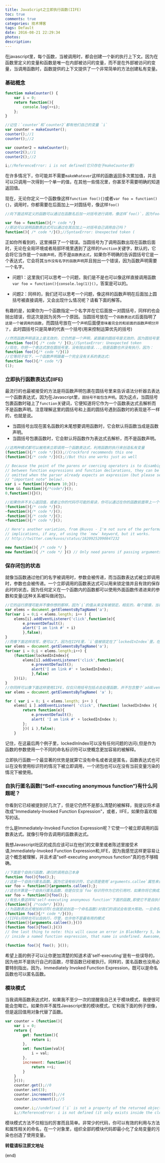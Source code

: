 ```yaml
---
title: JavaScript之立即执行函数(IIFE)
toc: true
comments: true
categories: 技术博客
tags: Default
date: 2016-08-21 22:29:34
photos:
description:
---
```


在javascript里，每个函数，当被调用时，都会创建一个新的执行上下文。因为在函数里定义的变量和函数是唯一在内部被访问的变量，而不是在外部被访问的变量，当调用函数时，函数提供的上下文提供了一个非常简单的方法创建私有变量。
<!--more-->
### 基础概念

```js
function makeCounter() {
    var i = 0;
    return function(){
        console.log(++i);
    };   
}

//记住：`counter`和`counter2`都有他们自己的变量 `i`
var counter = makeCounter();
counter();//1
counter();//2

var counter2 = makeCounter();
counter2();//1
counter2();//2

i;//ReferenceError: i is not defined(它只存在于makeCounter里)
```
在许多情况下，你可能并不需要`makeWhatever`这样的函数返回多次累加值，并且可以只调用一次得到一个单一的值，在其他一些情况里，你甚至不需要明确的知道返回值。

现在，无论你定义一个函数像这样`function foo(){}`或者`var foo = function(){}`，调用时，你都需要在后面加上一对圆括号，像这样`foo()`
```js
//向下面这样定义的函数可以通过在函数名后加一对括号进行调用，像这样`foo()`，因为foo相对于函数表达式`function(){/* code */}`只是一个引用变量

var foo = function(){/* code */}
//那这可以说明函数表达式可以通过在其后加上一对括号自己调用自己吗？
function(){ /* code */}();//SyntaxError: Unexpected token (
```
正如你所看到的，这里捕获了一个错误。当圆括号为了调用函数出现在函数后面时，无论在全局环境或者局部环境里遇到了这样的`function`关键字，默认的，它会将它当作是一个`函数声明`，而不是`函数表达式`，如果你不明确的告诉圆括号它是一个表达式，它会将其`当作没有名字的函数声明`并且抛出一个错误，因为函数声明需要一个名字。 

* 问题1：这里我们可以思考一个问题，我们是不是也可以像这样直接调用函数`var foo = function(){console.log(1)}()`，答案是可以的。 

* 问题2：同样的，我们还可以思考一个问题，像这样的函数声明在后面加上圆括号被直接调用，又会出现什么情况呢？请看下面的解答。

有趣的是，如果你为一个函数指定一个名字并在它后面放一对圆括号，同样的也会抛出错误，但这次是因为另外一个原因。当圆括号放在一个`函数表达式`后面指明了`这是一个被调用的函数`，而圆括号放在一个`声明`后面便`意味着完全的和前面的函数声明分开了`，此时圆括号只是简单的代表一个括号(用来控制运算优先的括号)
```js
//然而函数声明语法上是无效的，它仍然是一个声明，紧跟着的圆括号是无效的，因为圆括号里需要包含表达式
function foo(){ /* code */ }();//SyntaxError: Unexpected token
//现在，你把一个表达式放在圆括号里，没有抛出错误...,但是函数也并没有执行，因为：
function foo(){/* code */}(1)
//它等同于如下，一个函数声明跟着一个完全没有关系的表达式:
function foo(){/* code */}
(1);
```

### 立即执行函数表达式(IIFE)

最流行的也最被接受的方法是将函数声明包裹在圆括号里来告诉语法分析器去表达一个函数表达式，因为在Javascript里，`圆括号不能包含声明`。因为这点，当圆括号包裹函数时碰上了`function`关键词，它便知道将它作为一个函数表达式去解析而不是函数声明。注意理解这里的圆括号和上面的圆括号遇到函数时的表现是不一样的，也就是说。

* 当圆括号出现在匿名函数的末尾想要调用函数时，它会默认将函数当成是函数声明。
* 当圆括号包裹函数时，它会默认将函数作为表达式去解析，而不是函数声明。
```js
//这两种模式都可以被用来立即调用一个函数表达式，利用函数的执行来创造私有变量
(function(){/* code */}());//Crockford recommends this one
(function(){/* code */})();//But this one works just as well

// Because the point of the parens or coercing operators is to disambiguate
// between function expressions and function declarations, they can be
// omitted when the parser already expects an expression (but please see the
// "important note" below).
var i = function(){return 10;}();
true && function(){/*code*/}();
0,function(){}();

//如果你并不关心返回值，或者让你的代码尽可能的易读，你可以通过在你的函数前面带上一个一元操作符来存储字节
!function(){/* code */}();
~function(){/* code */}();
-function(){/* code */}();
+function(){/* code */}();

// Here's another variation, from @kuvos - I'm not sure of the performance
// implications, if any, of using the `new` keyword, but it works.
// http://twitter.com/kuvos/status/18209252090847232

new function(){ /* code */ }
new function(){ /* code */ }() // Only need parens if passing arguments
```

### 保存闭包的状态

就像当函数通过他们的名字被调用时，参数会被传递，而当函数表达式被立即调用时，参数也会被传递。一个立即调用的函数表达式可以用来锁定值并且有效的保存此时的状态，因为任何定义在一个函数内的函数都可以使用外面函数传递进来的参数和变量(这种关系被叫做闭包)。
```js
//它的运行原理可能并不像你想的那样，因为`i`的值从来没有被锁定。相反的，每个链接，当被点击时(循环已经被很好的执行完毕)，因此会弹出所有元素的总数，因为这是`i`此时的真实值。
var elems = document.getElementsByTagName('a');
for(var i = 0;i < elems.length; i++ ) {
    elems[i].addEventListener('click',function(e){
        e.preventDefault();
        alert('I am link #' + i)
        },false);
}
//而像下面这样改写，便可以了，因为在IIFE里，`i`值被锁定在了`lockedInIndex`里。在循环结束执行时，尽管`i`值的数值是所有元素的总和，但每一次函数表达式被调用时，IIFE里的`lockedInIndex`值都是`i`传给它的值,所以当链接被点击时，正确的值被弹出。
var elems = document.getElementsByTagName('a');
for(var i = 0;i < elems.length;i++) {
    (function(lockedInIndex){
        elems[i].addEventListener('click',function(e){
            e.preventDefault();
            alert('I am link #' + lockedInIndex);
            },false)
    })(i);
}
//你同样可以像下面这样使用IIFE，仅仅只用括号包括点击处理函数，并不包含整个`addEventListener`。无论用哪种方式，这两个例子都可以用IIFE将值锁定，不过我发现前面一个例子更可读
var elems = document.getElementsByTagName( 'a' );

for ( var i = 0; i < elems.length; i++ ) {
    elems[ i ].addEventListener( 'click', (function( lockedInIndex ){
        return function(e){
            e.preventDefault();
            alert( 'I am link #' + lockedInIndex );
        };
        })( i ),false);
    }
```
记住，在这最后两个例子里，lockedInIndex可以没有任何问题的访问i,但是作为函数的参数使用一个不同的命名标识符可以使概念更加容易的被解释。

立即执行函数一个最显著的优势是就算它没有命名或者说是匿名，函数表达式也可以在没有使用标识符的情况下被立即调用，一个闭包也可以在没有当前变量污染的情况下被使用。

### 自执行匿名函数(“Self-executing anonymous function”)有什么问题呢？

你看到它已经被提到好几次了，但是它仍然不是那么清楚的被解释，我提议将术语改成"Immediately-Invoked Function Expression"，或者，IIFE，如果你喜欢缩写的话。

什么是Immediately-Invoked Function Expression呢？它使一个被立即调用的函数表达式。就像引导你去调用的函数表达式。

我想Javascript社区的成员应该可以在他们的文章里或者陈述里接受术语,Immediately-Invoked Function Expression和,IIFE，因为我感觉这样更容易让这个概念被理解，并且术语"self-executing anonymous function"真的也不够精确。
```js
//下面是个自执行函数，递归的调用自己本身
function foo(){foo();};
//这是一个自执行匿名函数。因为它没有标识符，它必须是使用`arguments.callee`属性来调用它自己
var foo = function(){arguments.callee();};
//这也许算是一个自执行匿名函数，但是仅仅当`foo`标识符作为它的引用时，如果你将它换成用`foo`来调用同样可行
var foo = function(){foo();};
//有些人像这样叫'self-executing anonymous function'下面的函数,即使它不是自执行的，因为它并没有调用它自己。然后，它只是被立即调用了而已。
(function(){ /*code*/ }());
//为函数表达式增加标识符(也就是说创造一个命名函数)对我们的调试会有很大帮助。一旦命名，函数将不再匿名。
(function foo(){/* code */}());
//IIFEs同样也可以自执行，尽管，也许他不是最有用的模式
(function(){arguments.callee();}())
(function foo(){foo();}())
// One last thing to note: this will cause an error in BlackBerry 5, because
// inside a named function expression, that name is undefined. Awesome, huh?

(function foo(){ foo(); }());
```
希望上面的例子可以让你更加清楚的知道术语'self-executing'是有一些误导的，因为他并不是执行自己的函数，尽管函数已经被执行。同样的，匿名函数也没用必要特别指出，因为，Immediately Invoked Function Expression，既可以是命名函数也可以匿名函数。

### 模块模式

当我调用函数表达式时，如果我不至少一次的提醒我自己关于模块模式，我便很可能会忽略它。如果你并不属性Javascript里的模块模式，它和我下面的例子很像，但是返回值用对象代替了函数。
```js
var counter = (function(){
    var i = 0;
    return {
        get: function(){
            return i;
        },
        set: function(val){
            i = val;
        },
        increment: function(){
            return ++i;
        }
    }
    }());
    counter.get();//0
    counter.set(3);
    counter.increment();//4
    counter.increment();//5

    conuter.i;//undefined (`i` is not a property of the returned object)
    i;//ReferenceError: i is not defined (it only exists inside the closure)
```
模块模式方法不仅相当的厉害而且简单。非常少的代码，你可以有效的利用与方法和属性相关的命名，在一个对象里，组织全部的模块代码即最小化了全局变量的污染也创造了使用变量。


**转载请标注原文地址**

(end)
